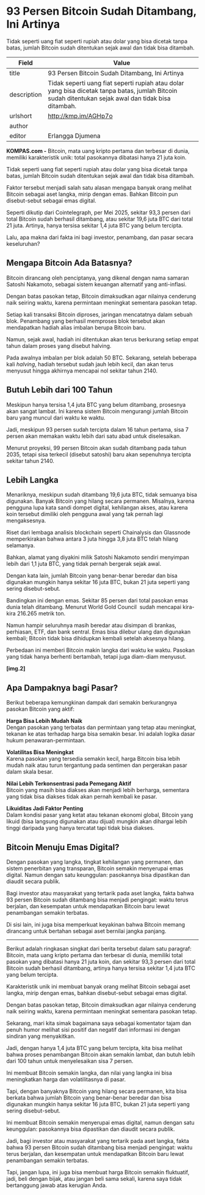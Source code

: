 # 93 Persen Bitcoin Sudah Ditambang, Ini Artinya

Tidak seperti uang fiat seperti rupiah atau dolar yang bisa dicetak tanpa batas, jumlah Bitcoin sudah ditentukan sejak awal dan tidak bisa ditambah.

| Field       | Value                                                       |
|-------------|-------------------------------------------------------------|
| title       | 93 Persen Bitcoin Sudah Ditambang, Ini Artinya |
| description | Tidak seperti uang fiat seperti rupiah atau dolar yang bisa dicetak tanpa batas, jumlah Bitcoin sudah ditentukan sejak awal dan tidak bisa ditambah. |
| urlshort    | http://kmp.im/AGHp7o |
| author      |  |
| editor      | Erlangga Djumena |

**KOMPAS.com -** Bitcoin, mata uang kripto pertama dan terbesar di dunia, memiliki karakteristik unik: total pasokannya dibatasi hanya 21 juta koin.

Tidak seperti uang fiat seperti rupiah atau dolar yang bisa dicetak tanpa batas, jumlah Bitcoin sudah ditentukan sejak awal dan tidak bisa ditambah.

Faktor tersebut menjadi salah satu alasan mengapa banyak orang melihat Bitcoin sebagai aset langka, mirip dengan emas. Bahkan Bitcoin pun disebut-sebut sebagai emas digital.

Seperti dikutip dari Cointelegraph, per Mei 2025, sekitar 93,3 persen dari total Bitcoin sudah berhasil ditambang, atau sekitar 19,6 juta BTC dari total 21 juta. Artinya, hanya tersisa sekitar 1,4 juta BTC yang belum tercipta.

Lalu, apa makna dari fakta ini bagi investor, penambang, dan pasar secara keseluruhan?

## Mengapa Bitcoin Ada Batasnya?

Bitcoin dirancang oleh penciptanya, yang dikenal dengan nama samaran Satoshi Nakamoto, sebagai sistem keuangan alternatif yang anti-inflasi.

Dengan batas pasokan tetap, Bitcoin dimaksudkan agar nilainya cenderung naik seiring waktu, karena permintaan meningkat sementara pasokan tetap.

Setiap kali transaksi Bitcoin diproses, jaringan mencatatnya dalam sebuah blok. Penambang yang berhasil memproses blok tersebut akan mendapatkan hadiah alias imbalan berupa Bitcoin baru.

Namun, sejak awal, hadiah ini ditentukan akan terus berkurang setiap empat tahun dalam proses yang disebut halving.

Pada awalnya imbalan per blok adalah 50 BTC. Sekarang, setelah beberapa kali *halving*, hadiah tersebut sudah jauh lebih kecil, dan akan terus menyusut hingga akhirnya mencapai nol sekitar tahun 2140.

## Butuh Lebih dari 100 Tahun

Meskipun hanya tersisa 1,4 juta BTC yang belum ditambang, prosesnya akan sangat lambat. Ini karena sistem Bitcoin mengurangi jumlah Bitcoin baru yang muncul dari waktu ke waktu.

Jadi, meskipun 93 persen sudah tercipta dalam 16 tahun pertama, sisa 7 persen akan memakan waktu lebih dari satu abad untuk diselesaikan.

Menurut proyeksi, 99 persen Bitcoin akan sudah ditambang pada tahun 2035, tetapi sisa terkecil (disebut satoshi) baru akan sepenuhnya tercipta sekitar tahun 2140.

## Lebih Langka

Menariknya, meskipun sudah ditambang 19,6 juta BTC, tidak semuanya bisa digunakan. Banyak Bitcoin yang hilang secara permanen. Misalnya, karena pengguna lupa kata sandi dompet digital, kehilangan akses, atau karena koin tersebut dimiliki oleh pengguna awal yang tak pernah lagi mengaksesnya.

Riset dari lembaga analisis blockchain seperti Chainalysis dan Glassnode memperkirakan bahwa antara 3 juta hingga 3,8 juta BTC telah hilang selamanya.

Bahkan, alamat yang diyakini milik Satoshi Nakamoto sendiri menyimpan lebih dari 1,1 juta BTC, yang tidak pernah bergerak sejak awal.

Dengan kata lain, jumlah Bitcoin yang benar-benar beredar dan bisa digunakan mungkin hanya sekitar 16 juta BTC, bukan 21 juta seperti yang sering disebut-sebut.

Bandingkan ini dengan emas. Sekitar 85 persen dari total pasokan emas dunia telah ditambang. Menurut World Gold Council  sudah mencapai kira-kira 216.265 metrik ton.  

Namun hampir seluruhnya masih beredar atau disimpan di brankas, perhiasan, ETF, dan bank sentral. Emas bisa dilebur ulang dan digunakan kembali; Bitcoin tidak bisa dihidupkan kembali setelah aksesnya hilang.

Perbedaan ini memberi Bitcoin makin langka dari waktu ke waktu. Pasokan yang tidak hanya berhenti bertambah, tetapi juga diam-diam menyusut.

**\[img.2\]**

## Apa Dampaknya bagi Pasar?

Berikut beberapa kemungkinan dampak dari semakin berkurangnya pasokan Bitcoin yang aktif:

**Harga Bisa Lebih Mudah Naik**\
Dengan pasokan yang terbatas dan permintaan yang tetap atau meningkat, tekanan ke atas terhadap harga bisa semakin besar. Ini adalah logika dasar hukum penawaran-permintaan.

**Volatilitas Bisa Meningkat**\
Karena pasokan yang tersedia semakin kecil, harga Bitcoin bisa lebih mudah naik atau turun tergantung pada sentimen dan pergerakan pasar dalam skala besar.

**Nilai Lebih Terkonsentrasi pada Pemegang Aktif**\
Bitcoin yang masih bisa diakses akan menjadi lebih berharga, sementara yang tidak bisa diakses tidak akan pernah kembali ke pasar.

**Likuiditas Jadi Faktor Penting**\
Dalam kondisi pasar yang ketat atau tekanan ekonomi global, Bitcoin yang likuid (bisa langsung digunakan atau dijual) mungkin akan dihargai lebih tinggi daripada yang hanya tercatat tapi tidak bisa diakses.

## Bitcoin Menuju Emas Digital?

Dengan pasokan yang langka, tingkat kehilangan yang permanen, dan sistem penerbitan yang transparan, Bitcoin semakin menyerupai emas digital. Namun dengan satu keunggulan: pasokannya bisa dipastikan dan diaudit secara publik.

Bagi investor atau masyarakat yang tertarik pada aset langka, fakta bahwa 93 persen Bitcoin sudah ditambang bisa menjadi pengingat: waktu terus berjalan, dan kesempatan untuk mendapatkan Bitcoin baru lewat penambangan semakin terbatas.

Di sisi lain, ini juga bisa memperkuat keyakinan bahwa Bitcoin memang dirancang untuk bertahan sebagai aset bernilai jangka panjang.

---
Berikut adalah ringkasan singkat dari berita tersebut dalam satu paragraf: Bitcoin, mata uang kripto pertama dan terbesar di dunia, memiliki total pasokan yang dibatasi hanya 21 juta koin, dan sekitar 93,3 persen dari total Bitcoin sudah berhasil ditambang, artinya hanya tersisa sekitar 1,4 juta BTC yang belum tercipta.

 Karakteristik unik ini membuat banyak orang melihat Bitcoin sebagai aset langka, mirip dengan emas, bahkan disebut-sebut sebagai emas digital.

 Dengan batas pasokan tetap, Bitcoin dimaksudkan agar nilainya cenderung naik seiring waktu, karena permintaan meningkat sementara pasokan tetap.

 

Sekarang, mari kita simak bagaimana saya sebagai komentator tajam dan penuh humor melihat sisi positif dan negatif dari informasi ini dengan sindiran yang menyakitkan.

 Jadi, dengan hanya 1,4 juta BTC yang belum tercipta, kita bisa melihat bahwa proses penambangan Bitcoin akan semakin lambat, dan butuh lebih dari 100 tahun untuk menyelesaikan sisa 7 persen.

 Ini membuat Bitcoin semakin langka, dan nilai yang langka ini bisa meningkatkan harga dan volatilitasnya di pasar.

 Tapi, dengan banyaknya Bitcoin yang hilang secara permanen, kita bisa berkata bahwa jumlah Bitcoin yang benar-benar beredar dan bisa digunakan mungkin hanya sekitar 16 juta BTC, bukan 21 juta seperti yang sering disebut-sebut.

 Ini membuat Bitcoin semakin menyerupai emas digital, namun dengan satu keunggulan: pasokannya bisa dipastikan dan diaudit secara publik.

 Jadi, bagi investor atau masyarakat yang tertarik pada aset langka, fakta bahwa 93 persen Bitcoin sudah ditambang bisa menjadi pengingat: waktu terus berjalan, dan kesempatan untuk mendapatkan Bitcoin baru lewat penambangan semakin terbatas.

 Tapi, jangan lupa, ini juga bisa membuat harga Bitcoin semakin fluktuatif, jadi, beli dengan bijak, atau jangan beli sama sekali, karena saya tidak bertanggung jawab atas kerugian Anda.
